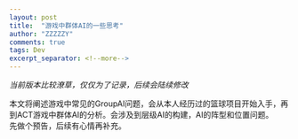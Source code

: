 ```yaml
---
layout: post
title:  "游戏中群体AI的一些思考"
author: "ZZZZZY"
comments: true
tags: Dev
excerpt_separator: <!--more-->
---
```

*当前版本比较潦草，仅仅为了记录，后续会陆续修改*

本文将阐述游戏中常见的GroupAI问题，会从本人经历过的篮球项目开始入手，再到ACT游戏中群体AI的分析。会涉及到层级AI的构建，AI的阵型和位置问题。  
先做个预告，后续有心情再补充。